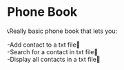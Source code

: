 # Phone Book

📞Really basic phone book that lets you:  

-Add contact to a txt file📱  
-Search for a contact in txt file🔎  
-Display all contacts in a txt file🧾  
